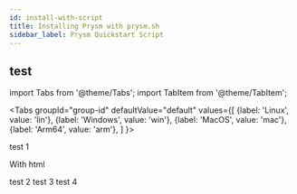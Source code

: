 ```yaml
---
id: install-with-script
title: Installing Prysm with prysm.sh
sidebar_label: Prysm Quickstart Script
---
```


## test

import Tabs from '@theme/Tabs';
import TabItem from '@theme/TabItem';


<Tabs
  groupId="group-id"
  defaultValue="default"
  values={[
    {label: 'Linux', value: 'lin'},
    {label: 'Windows', value: 'win'},
    {label: 'MacOS', value: 'mac'},
    {label: 'Arm64', value: 'arm'},
  ]
}>

<TabItem value="lin">
test 1 <p>With html</p>
</TabItem>
<TabItem value="win">
test 2
</TabItem>
<TabItem value="mac">
test 3
</TabItem>
<TabItem value="arm">
test 4
</TabItem>
</Tabs>






